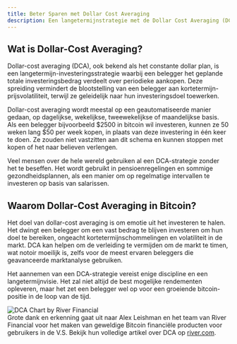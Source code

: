 ```yaml
---
title: Beter Sparen met Dollar Cost Averaging
description: Een langetermijnstrategie met de Dollar Cost Averaging (DCA) methode om te sparen tijdens de volatiele stijging van Bitcoin in waarde.
---
```


## Wat is Dollar-Cost Averaging?

Dollar-cost averaging (DCA), ook bekend als het constante dollar plan, is een langetermijn-investeringsstrategie waarbij een belegger het geplande totale investeringsbedrag verdeelt over periodieke aankopen. Deze spreiding vermindert de blootstelling van een belegger aan kortetermijn-prijsvolatiliteit, terwijl ze geleidelijk naar hun investeringsdoel toewerken.

Dollar-cost averaging wordt meestal op een geautomatiseerde manier gedaan, op dagelijkse, wekelijkse, tweewekelijkse of maandelijkse basis. Als een belegger bijvoorbeeld $2500 in bitcoin wil investeren, kunnen ze 50 weken lang $50 per week kopen, in plaats van deze investering in één keer te doen. Ze zouden niet vastzitten aan dit schema en kunnen stoppen met kopen of het naar believen verlengen.

Veel mensen over de hele wereld gebruiken al een DCA-strategie zonder het te beseffen. Het wordt gebruikt in pensioenregelingen en sommige gezondheidsplannen, als een manier om op regelmatige intervallen te investeren op basis van salarissen.

## Waarom Dollar-Cost Averaging in Bitcoin?

Het doel van dollar-cost averaging is om emotie uit het investeren te halen. Het dwingt een belegger om een vast bedrag te blijven investeren om hun doel te bereiken, ongeacht kortetermijnschommelingen en volatiliteit in de markt. DCA kan helpen om de verleiding te vermijden om de markt te timen, wat notoir moeilijk is, zelfs voor de meest ervaren beleggers die geavanceerde marktanalyse gebruiken.

Het aannemen van een DCA-strategie vereist enige discipline en een langetermijnvisie. Het zal niet altijd de best mogelijke rendementen opleveren, maar het zet een belegger wel op voor een groeiende bitcoin-positie in de loop van de tijd.

![DCA Chart by River Financial](https://river.com/learn/images/articles/dollar-cost-averaging-bitcoin.png) <br /> Grote dank en erkenning gaat uit naar Alex Leishman en het team van River Financial voor het maken van geweldige Bitcoin financiële producten voor gebruikers in de V.S. Bekijk hun volledige artikel over DCA op [river.com](https://river.com/learn/what-is-bitcoin/dollar-cost-averaging-bitcoin).